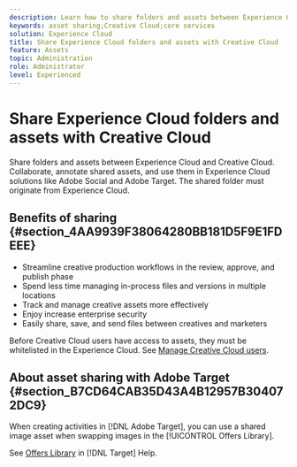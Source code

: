 ```yaml
---
description: Learn how to share folders and assets between Experience Cloud and Creative Cloud. 
keywords: asset sharing;Creative Cloud;core services
solution: Experience Cloud
title: Share Experience Cloud folders and assets with Creative Cloud 
feature: Assets
topic: Administration
role: Administrator
level: Experienced
---
```


# Share Experience Cloud folders and assets with Creative Cloud

Share folders and assets between Experience Cloud and Creative Cloud. Collaborate, annotate shared assets, and use them in Experience Cloud solutions like Adobe Social and Adobe Target. The shared folder must originate from Experience Cloud.

## Benefits of sharing {#section_4AA9939F38064280BB181D5F9E1FDEEE}

* Streamline creative production workflows in the review, approve, and publish phase
* Spend less time managing in-process files and versions in multiple locations
* Track and manage creative assets more effectively
* Enjoy increase enterprise security
* Easily share, save, and send files between creatives and marketers

Before Creative Cloud users have access to assets, they must be whitelisted in the Experience Cloud. See [Manage Creative Cloud users](../experience-cloud-assets/t-admin-add-cc-user.md#task_F36D4F1D49B44F09A54F7371810D2752). 

## About asset sharing with Adobe Target {#section_B7CD64CAB35D43A4B12957B304072DC9}

When creating activities in [!DNL Adobe Target], you can use a shared image asset when swapping images in the [!UICONTROL Offers Library].

See [Offers Library](https://docs.adobe.com/help/en/target/using/experiences/offers/manage-content.html) in [!DNL Target] Help. 
